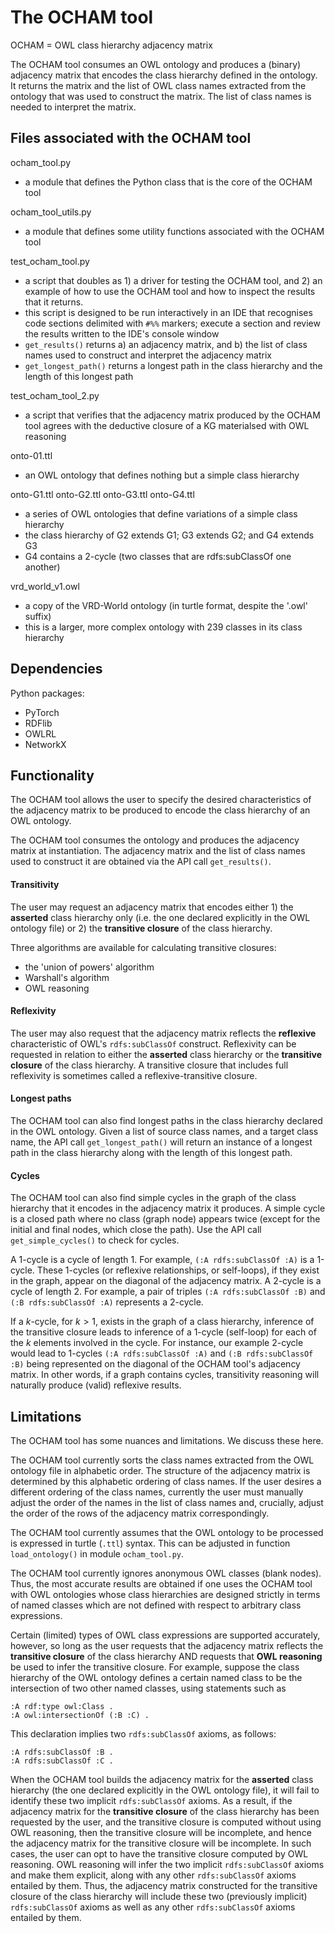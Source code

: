 # The OCHAM tool

OCHAM = OWL class hierarchy adjacency matrix

The OCHAM tool consumes an OWL ontology and produces a (binary) adjacency matrix that encodes the class hierarchy defined in the ontology.  It returns the matrix and the list of OWL class names extracted from the ontology that was used to construct the matrix.  The list of class names is needed to interpret the matrix.

## Files associated with the OCHAM tool

ocham_tool.py
* a module that defines the Python class that is the core of the OCHAM tool

ocham_tool_utils.py
* a module that defines some utility functions associated with the OCHAM tool

test_ocham_tool.py
* a script that doubles as 1) a driver for testing the OCHAM tool, and 2) an example of how to use the OCHAM tool and how to inspect the results that it returns.
* this script is designed to be run interactively in an IDE that recognises code sections delimited with `#%%` markers; execute a section and review the results written to the IDE's console window
* `get_results()` returns a) an adjacency matrix, and b) the list of class names used to construct and interpret the adjacency matrix
* `get_longest_path()` returns a longest path in the class hierarchy and the length of this longest path

test_ocham_tool_2.py
* a script that verifies that the adjacency matrix produced by the OCHAM tool agrees with the deductive closure of a KG materialsed with OWL reasoning

onto-01.ttl
* an OWL ontology that defines nothing but a simple class hierarchy

onto-G1.ttl
onto-G2.ttl
onto-G3.ttl
onto-G4.ttl
* a series of OWL ontologies that define variations of a simple class hierarchy
* the class hierarchy of G2 extends G1; G3 extends G2; and G4 extends G3
* G4 contains a 2-cycle (two classes that are rdfs:subClassOf one another)

vrd_world_v1.owl
* a copy of the VRD-World ontology (in turtle format, despite the '.owl' suffix)
* this is a larger, more complex ontology with 239 classes in its class hierarchy

## Dependencies

Python packages:
* PyTorch
* RDFlib
* OWLRL
* NetworkX

## Functionality

The OCHAM tool allows the user to specify the desired characteristics of the adjacency matrix to be produced to encode the class hierarchy of an OWL ontology.

The OCHAM tool consumes the ontology and produces the adjacency matrix at instantiation. The adjacency matrix and the list of class names used to construct it are obtained via the API call `get_results()`.

#### Transitivity 

The user may request an adjacency matrix that encodes either 1) the **asserted** class hierarchy only (i.e. the one declared explicitly in the OWL ontology file) or 2) the **transitive closure** of the class hierarchy.

Three algorithms are available for calculating transitive closures:
* the 'union of powers' algorithm
* Warshall's algorithm
* OWL reasoning

#### Reflexivity

The user may also request that the adjacency matrix reflects the **reflexive** characteristic of OWL's `rdfs:subClassOf` construct.  Reflexivity can be requested in relation to either the **asserted** class hierarchy or the **transitive closure** of the class hierarchy. A transitive closure that includes full reflexivity is sometimes called a reflexive-transitive closure.

#### Longest paths

The OCHAM tool can also find longest paths in the class hierarchy declared in the OWL ontology. Given a list of source class names, and a target class name, the API call `get_longest_path()` will return an instance of a longest path in the class hierarchy along with the length of this longest path.

#### Cycles

The OCHAM tool can also find simple cycles in the graph of the class hierarchy that it encodes in the adjacency matrix it produces.  A simple cycle is a closed path where no class (graph node) appears twice (except for the initial and final nodes, which close the path). Use the API call `get_simple_cycles()` to check for cycles.

A 1-cycle is a cycle of length 1. For example, `(:A rdfs:subClassOf :A)` is a 1-cycle. These 1-cycles (or reflexive relationships, or self-loops), if they exist in the graph, appear on the diagonal of the adjacency matrix. A 2-cycle is a cycle of length 2. For example, a pair of triples `(:A rdfs:subClassOf :B)` and `(:B rdfs:subClassOf :A)` represents a 2-cycle.

If a $k$-cycle, for $k > 1$, exists in the graph of a class hierarchy, inference of the transitive closure leads to inference of a 1-cycle (self-loop) for each of the $k$ elements involved in the cycle.  For instance, our example 2-cycle would lead to 1-cycles `(:A rdfs:subClassOf :A)` and `(:B rdfs:subClassOf :B)` being represented on the diagonal of the OCHAM tool's adjacency matrix.  In other words, if a graph contains cycles, transitivity reasoning will naturally produce (valid) reflexive results. 


## Limitations

The OCHAM tool has some nuances and limitations. We discuss these here.

The OCHAM tool currently sorts the class names extracted from the OWL ontology file in alphabetic order.  The structure of the adjacency matrix is determined by this alphabetic ordering of class names.  If the user desires a different ordering of the class names, currently the user must manually adjust the order of the names in the list of class names and, crucially, adjust the order of the rows of the adjacency matrix correspondingly.

The OCHAM tool currently assumes that the OWL ontology to be processed is expressed in turtle (`.ttl`) syntax. This can be adjusted in function `load_ontology()` in module `ocham_tool.py`.

The OCHAM tool currently ignores anonymous OWL classes (blank nodes). Thus, the most accurate results are obtained if one uses the OCHAM tool with OWL ontologies whose class hierarchies are designed strictly in terms of named classes which are not defined with respect to arbitrary class expressions.

Certain (limited) types of OWL class expressions are supported accurately, however, so long as the user requests that the adjacency matrix reflects the **transitive closure** of the class hierarchy AND requests that **OWL reasoning** be used to infer the transitive closure.  For example, suppose the class hierarchy of the OWL ontology defines a certain named class to be the intersection of two other named classes, using statements such as
```
:A rdf:type owl:Class .
:A owl:intersectionOf (:B :C) .
```
This declaration implies two `rdfs:subClassOf` axioms, as follows:
```
:A rdfs:subClassOf :B .
:A rdfs:subClassOf :C .
```
When the OCHAM tool builds the adjacency matrix for the **asserted** class hierarchy (the one declared explicitly in the OWL ontology file), it will fail to identify these two implicit `rdfs:subClassOf` axioms.  As a result, if the adjacency matrix for the **transitive closure** of the class hierarchy has been requested by the user, and the transitive closure is computed without using OWL reasoning, then the transitive closure will be incomplete, and hence the adjacency matrix for the transitive closure will be incomplete. In such cases, the user can opt to have the transitive closure computed by OWL reasoning. OWL reasoning will infer the two implicit `rdfs:subClassOf` axioms and make them explicit, along with any other `rdfs:subClassOf` axioms entailed by them. Thus, the adjacency matrix constructed for the transitive closure of the class hierarchy will include these two (previously implicit) `rdfs:subClassOf` axioms as well as any other `rdfs:subClassOf` axioms entailed by them.






